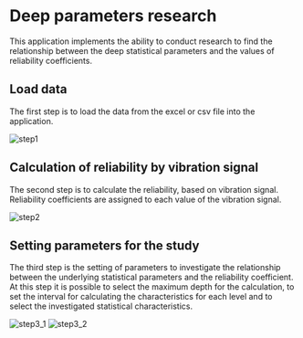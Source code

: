 # Deep parameters research
This application implements the ability to conduct research to find the relationship between the deep statistical parameters and the values of reliability coefficients.

## Load data
The first step is to load the data from the excel or csv file into the application.

![step1](https://github.com/EclipsePLZ/TIKDeepParameters/assets/84061271/4035ca4a-0d89-42cd-a103-2534e4fac820)

## Calculation of reliability by vibration signal
The second step is to calculate the reliability, based on vibration signal. Reliability coefficients are assigned to each value of the vibration signal.

![step2](https://github.com/EclipsePLZ/TIKDeepParameters/assets/84061271/171d7006-337e-4ab5-a6ba-1dbe09cea741)

## Setting parameters for the study
The third step is the setting of parameters to investigate the relationship between the underlying statistical parameters and the reliability coefficient. At this step it is possible to select the maximum depth for the calculation, to set the interval for calculating the characteristics for each level and to select the investigated statistical characteristics.

![step3_1](https://github.com/EclipsePLZ/TIKDeepParameters/assets/84061271/759decdc-29e0-4909-9ee0-0e6b79e3e2d1)
![step3_2](https://github.com/EclipsePLZ/TIKDeepParameters/assets/84061271/7f095702-2475-453c-8cce-790175730658)
